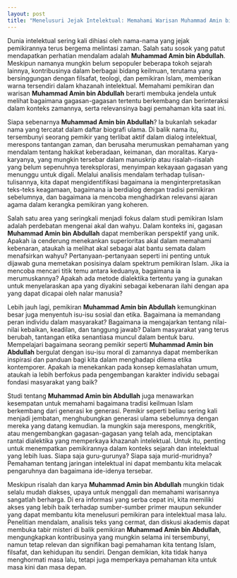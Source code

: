 ```yaml
---
layout: post
title: "Menelusuri Jejak Intelektual: Memahami Warisan Muhammad Amin bin Abdullah"
---
```


Dunia intelektual sering kali dihiasi oleh nama-nama yang jejak pemikirannya terus bergema melintasi zaman. Salah satu sosok yang patut mendapatkan perhatian mendalam adalah **Muhammad Amin bin Abdullah**. Meskipun namanya mungkin belum sepopuler beberapa tokoh sejarah lainnya, kontribusinya dalam berbagai bidang keilmuan, terutama yang bersinggungan dengan filsafat, teologi, dan pemikiran Islam, memberikan warna tersendiri dalam khazanah intelektual. Memahami pemikiran dan warisan **Muhammad Amin bin Abdullah** berarti membuka jendela untuk melihat bagaimana gagasan-gagasan tertentu berkembang dan berinteraksi dalam konteks zamannya, serta relevansinya bagi pemahaman kita saat ini.

Siapa sebenarnya **Muhammad Amin bin Abdullah**? Ia bukanlah sekadar nama yang tercatat dalam daftar biografi ulama. Di balik nama itu, tersembunyi seorang pemikir yang terlibat aktif dalam dialog intelektual, merespons tantangan zaman, dan berusaha merumuskan pemahaman yang mendalam tentang hakikat keberadaan, keimanan, dan moralitas. Karya-karyanya, yang mungkin tersebar dalam manuskrip atau risalah-risalah yang belum sepenuhnya tereksplorasi, menyimpan kekayaan gagasan yang menunggu untuk digali. Melalui analisis mendalam terhadap tulisan-tulisannya, kita dapat mengidentifikasi bagaimana ia menginterpretasikan teks-teks keagamaan, bagaimana ia berdialog dengan tradisi pemikiran sebelumnya, dan bagaimana ia mencoba menghadirkan relevansi ajaran agama dalam kerangka pemikiran yang koheren.

Salah satu area yang seringkali menjadi fokus dalam studi pemikiran Islam adalah perdebatan mengenai akal dan wahyu. Dalam konteks ini, gagasan **Muhammad Amin bin Abdullah** dapat memberikan perspektif yang unik. Apakah ia cenderung menekankan superioritas akal dalam memahami kebenaran, ataukah ia melihat akal sebagai alat bantu semata dalam menafsirkan wahyu? Pertanyaan-pertanyaan seperti ini penting untuk dijawab guna memetakan posisinya dalam spektrum pemikiran Islam. Jika ia mencoba mencari titik temu antara keduanya, bagaimana ia merumuskannya? Apakah ada metode dialektika tertentu yang ia gunakan untuk menyelaraskan apa yang diyakini sebagai kebenaran ilahi dengan apa yang dapat dicapai oleh nalar manusia?

Lebih jauh lagi, pemikiran **Muhammad Amin bin Abdullah** kemungkinan besar juga menyentuh isu-isu sosial dan etika. Bagaimana ia memandang peran individu dalam masyarakat? Bagaimana ia mengajarkan tentang nilai-nilai kebaikan, keadilan, dan tanggung jawab? Dalam masyarakat yang terus berubah, tantangan etika senantiasa muncul dalam bentuk baru. Mempelajari bagaimana seorang pemikir seperti **Muhammad Amin bin Abdullah** bergulat dengan isu-isu moral di zamannya dapat memberikan inspirasi dan panduan bagi kita dalam menghadapi dilema etika kontemporer. Apakah ia menekankan pada konsep kemaslahatan umum, ataukah ia lebih berfokus pada pengembangan karakter individu sebagai fondasi masyarakat yang baik?

Studi tentang **Muhammad Amin bin Abdullah** juga menawarkan kesempatan untuk memahami bagaimana tradisi keilmuan Islam berkembang dari generasi ke generasi. Pemikir seperti beliau sering kali menjadi jembatan, menghubungkan generasi ulama sebelumnya dengan mereka yang datang kemudian. Ia mungkin saja merespons, mengkritik, atau mengembangkan gagasan-gagasan yang telah ada, menciptakan rantai dialektika yang memperkaya khazanah intelektual. Untuk itu, penting untuk menempatkan pemikirannya dalam konteks sejarah dan intelektual yang lebih luas. Siapa saja guru-gurunya? Siapa saja murid-muridnya? Pemahaman tentang jaringan intelektual ini dapat membantu kita melacak pengaruhnya dan bagaimana ide-idenya tersebar.

Meskipun risalah dan karya **Muhammad Amin bin Abdullah** mungkin tidak selalu mudah diakses, upaya untuk menggali dan memahami warisannya sangatlah berharga. Di era informasi yang serba cepat ini, kita memiliki akses yang lebih baik terhadap sumber-sumber primer maupun sekunder yang dapat membantu kita menelusuri pemikiran para intelektual masa lalu. Penelitian mendalam, analisis teks yang cermat, dan diskusi akademis dapat membuka tabir misteri di balik pemikiran **Muhammad Amin bin Abdullah**, mengungkapkan kontribusinya yang mungkin selama ini tersembunyi, namun tetap relevan dan signifikan bagi pemahaman kita tentang Islam, filsafat, dan kehidupan itu sendiri. Dengan demikian, kita tidak hanya menghormati masa lalu, tetapi juga memperkaya pemahaman kita untuk masa kini dan masa depan.
